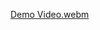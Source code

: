 [Demo Video.webm](https://user-images.githubusercontent.com/107305086/202864403-1b6aded4-b99d-4b56-95c4-ea793281002d.webm)
